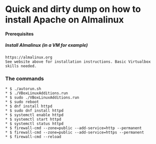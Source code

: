 # Quick and dirty dump on how to install Apache on Almalinux 

#### Prerequisites
##### Install Almalinux (in a VM for example)

```
https://almalinux.org  
See website above for installation instructions. Basic Virtualbox skills needed. 
```
### The commands 

```
* $ ./autorun.sh  
* $ ./VBoxLinuxAdditions.run   
* $ sudo ./VBoxLinuxAdditions.run  
* $ sudo reboot  
* $ dnf install httpd  
* $ sudo dnf install httpd  
* $ systemctl enable httpd  
* $ systemctl start httpd  
* $ systemctl status httpd  
* $ firewall-cmd --zone=public --add-service=http --permanent  
* $ firewall-cmd --zone=public --add-service=https --permanent  
* $ firewall-cmd --reload  
```
